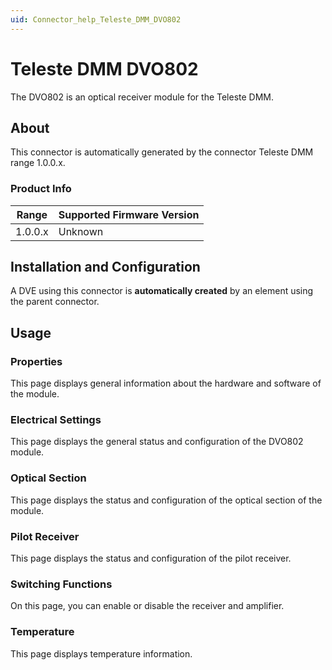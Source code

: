 ```yaml
---
uid: Connector_help_Teleste_DMM_DVO802
---
```


# Teleste DMM DVO802

The DVO802 is an optical receiver module for the Teleste DMM.

## About

This connector is automatically generated by the connector Teleste DMM range 1.0.0.x.

### Product Info

| Range | Supported Firmware Version |
|------------------|-----------------------------|
| 1.0.0.x          | Unknown                     |

## Installation and Configuration

A DVE using this connector is **automatically created** by an element using the parent connector.

## Usage

### Properties

This page displays general information about the hardware and software of the module.

### Electrical Settings

This page displays the general status and configuration of the DVO802 module.

### Optical Section

This page displays the status and configuration of the optical section of the module.

### Pilot Receiver

This page displays the status and configuration of the pilot receiver.

### Switching Functions

On this page, you can enable or disable the receiver and amplifier.

### Temperature

This page displays temperature information.
